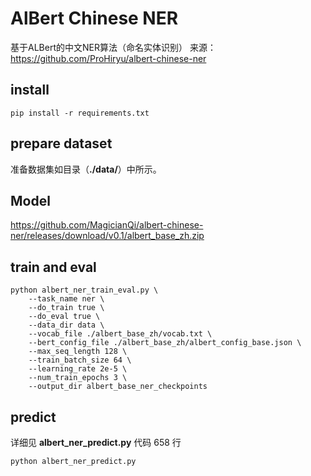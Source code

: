 # AlBert Chinese NER

基于ALBert的中文NER算法（命名实体识别）
来源：https://github.com/ProHiryu/albert-chinese-ner

## install

    pip install -r requirements.txt
    
## prepare dataset

准备数据集如目录（**./data/**）中所示。

## Model

https://github.com/MagicianQi/albert-chinese-ner/releases/download/v0.1/albert_base_zh.zip

## train and eval

    python albert_ner_train_eval.py \
        --task_name ner \
        --do_train true \
        --do_eval true \
        --data_dir data \
        --vocab_file ./albert_base_zh/vocab.txt \
        --bert_config_file ./albert_base_zh/albert_config_base.json \
        --max_seq_length 128 \
        --train_batch_size 64 \
        --learning_rate 2e-5 \
        --num_train_epochs 3 \
        --output_dir albert_base_ner_checkpoints
   
## predict

详细见 **albert_ner_predict.py** 代码 658 行

    python albert_ner_predict.py
